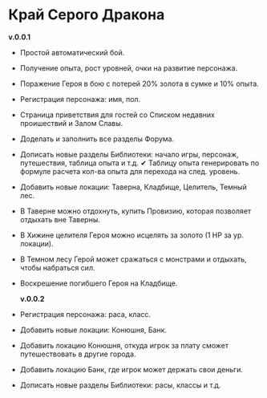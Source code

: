 # Край Серого Дракона

  **v.0.0.1**
* Простой автоматический бой.
* Получение опыта, рост уровней, очки на развитие персонажа.
* Поражение Героя в бою с потерей 20% золота в сумке и 10% опыта.
* Регистрация персонажа: имя, пол.
* Страница приветствия для гостей со Списком недавних проишествий и Залом Славы.
* Доделать и заполнить все разделы Форума.
* Дописать новые разделы Библиотеки: начало игры, персонаж, путешествия, таблица опыта и т.д.
✔ Таблицу опыта генерировать по формуле расчета кол-ва опыта для перехода на след. уровень.
* Добавить новые локации: Таверна, Кладбище, Целитель, Темный лес.
* В Таверне можно отдохнуть, купить Провизию, которая позволяет отдыхать вне Таверны.
* В Хижине целителя Героя можно исцелять за золото (1 HP за ур. локации).
* В Темном лесу Герой может сражаться с монстрами и отдыхать, чтобы набраться сил.
* Воскрешение погибшего Героя на Кладбище.


  **v.0.0.2**
* Регистрация персонажа: раса, класс.
* Добавить новые локации: Конюшня, Банк.
* Добавить локацию Конюшня, откуда игрок за плату сможет путешествовать в другие города.
* Добавить локацию Банк, где игрок может держать свои деньги.
* Дописать новые разделы Библиотеки: расы, классы и т.д. 
